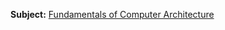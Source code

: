 **Subject:** [Fundamentals of Computer Architecture](Fundamentals%20of%20Computer%20Architecture.md)
